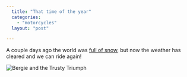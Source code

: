 ```yaml
---
  title: "That time of the year"
  categories: 
    - "motorcycles"
  layout: "post"

---
```

A couple days ago the world was [full of snow][1], but now the weather has cleared and we can ride again!

![Bergie and the Trusty Triumph](https://s3.eu-central-1.amazonaws.com/bergie-iki-fi/Riding_season_2006_starts.jpg)

[1]: http://www.routamc.org/updates/spring-snows-in-helsinki.html
